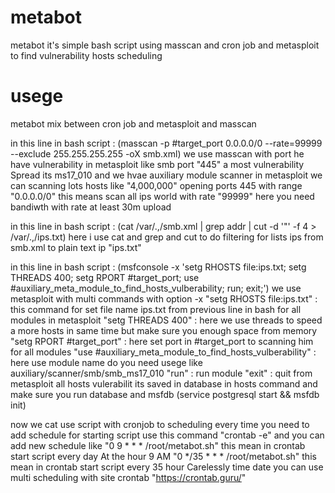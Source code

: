 # metabot
metabot it's simple bash script using masscan and cron job and metasploit to find vulnerability hosts scheduling







# usege

metabot mix between cron job and metasploit and masscan

in this line in bash script :
(masscan  -p #target_port 0.0.0.0/0 --rate=99999 --exclude 255.255.255.255 -oX smb.xml)
we use masscan with port he have vulnerability in metasploit like smb port "445" a most vulnerability Spread its ms17_010 and we hvae auxiliary module scanner in metasploit we can scanning lots hosts like "4,000,000" opening ports 445 with range "0.0.0.0/0" this means scan all ips world with rate "99999" here you need bandiwth with rate at least 30m upload
 

in this line in bash script :
(cat /var/.,/smb.xml | grep addr | cut -d '"' -f 4 > /var/.,/ips.txt) 
here i use cat and grep and cut to do filtering for lists ips from smb.xml to plain text ip "ips.txt"

in this line in bash script :
(msfconsole -x 'setg RHOSTS file:ips.txt; setg THREADS 400; setg RPORT #target_port; use #auxiliary_meta_module_to_find_hosts_vulberability; run; exit;')
we use metasploit with multi commands with option -x 
"setg RHOSTS file:ips.txt" : this command for set file name ips.txt from previous line in bash for all modules in metasploit
"setg THREADS 400" : here we use threads to speed a more hosts in same time but make sure you enough space from memory 
"setg RPORT #target_port" : here set port in #target_port to scanning him for all modules 
"use #auxiliary_meta_module_to_find_hosts_vulberability" : here use module name do you need usege like auxiliary/scanner/smb/smb_ms17_010
"run" : run module 
"exit" : quit from metasploit 
all hosts vulerabilit its saved in database in hosts command and make sure you run database and msfdb (service postgresql start && msfdb init)

now we cat use script with cronjob to scheduling every time you need 
to add schedule for starting script use this command "crontab -e" and you can add new schedule like 
"0 9 * * * /root/metabot.sh" this mean in crontab start script every day At the hour 9 AM 
"0 */35 * * * /root/metabot.sh" this mean in crontab start script every 35 hour Carelessly time date 
you can use multi scheduling with site crontab
"https://crontab.guru/"
